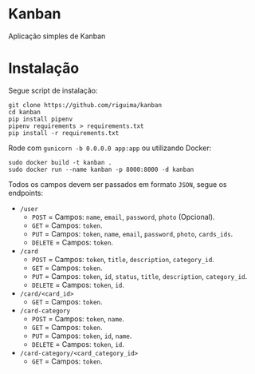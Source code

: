 # Kanban

Aplicação simples de Kanban

# Instalação

Segue script de instalação:

```
git clone https://github.com/riguima/kanban
cd kanban
pip install pipenv
pipenv requirements > requirements.txt
pip install -r requirements.txt
```

Rode com `gunicorn -b 0.0.0.0 app:app` ou utilizando Docker:

```
sudo docker build -t kanban .
sudo docker run --name kanban -p 8000:8000 -d kanban
```

Todos os campos devem ser passados em formato `JSON`, segue os endpoints:

- `/user`
    - `POST` = Campos: `name`, `email`, `password`, `photo` (Opcional).
    - `GET` = Campos: `token`.
    - `PUT` = Campos: `token`, `name`, `email`, `password`, `photo`, `cards_ids`.
    - `DELETE` = Campos: `token`.
- `/card`
    - `POST` = Campos: `token`, `title`, `description`, `category_id`.
    - `GET` = Campos: `token`.
    - `PUT` = Campos: `token`, `id`, `status`, `title`, `description`, `category_id`.
    - `DELETE` = Campos: `token`, `id`.
- `/card/<card_id>`
    - `GET` = Campos: `token`.
- `/card-category`
    - `POST` = Campos: `token`, `name`.
    - `GET` = Campos: `token`.
    - `PUT` = Campos: `token`, `id`, `name`.
    - `DELETE` = Campos: `token`, `id`.
- `/card-category/<card_category_id>`
    - `GET` = Campos: `token`.
